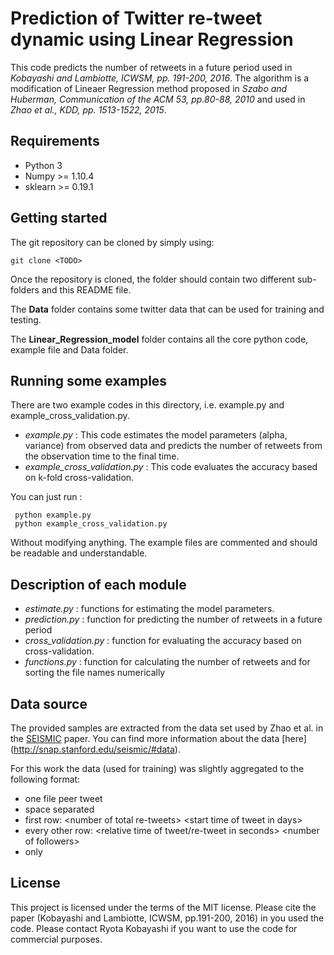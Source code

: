 
# Prediction of Twitter re-tweet dynamic using Linear Regression

This code predicts the number of retweets in a future period used in *Kobayashi and Lambiotte, ICWSM, pp. 191-200, 2016*. The algorithm is a modification of Lineaer Regression method proposed in *Szabo and Huberman, Communication of the ACM 53, pp.80-88, 2010* and used in *Zhao et al., KDD, pp. 1513-1522, 2015*.

## Requirements

 - Python 3
 - Numpy >= 1.10.4
 - sklearn >=  0.19.1

## Getting started

The git repository can be cloned by simply using:

    git clone <TODO>

Once the repository is cloned, the folder should contain two different
sub-folders and this README file.

The **Data** folder contains some twitter data that can be used for training and testing.

The **Linear_Regression_model** folder contains all the core python code, example file and Data folder.

## Running some examples

There are two example codes in this directory, i.e. example.py and example_cross_validation.py.

 - *example.py* : This code estimates the model parameters (alpha, variance) from observed data and predicts the number of retweets from the observation time to the final time.
 - *example_cross_validation.py* : This code evaluates the accuracy based on k-fold cross-validation.

You can just run :

     python example.py
     python example_cross_validation.py

Without modifying anything. The example files are commented and should be readable and understandable.

## Description of each module

- *estimate.py* :  functions for estimating the model parameters.
- *prediction.py* : function for predicting the number of retweets in a future period
- *cross_validation.py* : function for evaluating the accuracy based on cross-validation.
 - *functions.py* :  function for calculating the number of retweets and for sorting the file names numerically


## Data source

The provided samples are extracted from the data set used by Zhao et al. in the
[SEISMIC](http://snap.stanford.edu/seismic/seismic.pdf) paper.
You can find more information about the data [here]
(http://snap.stanford.edu/seismic/#data).

For this work the data (used for training) was slightly aggregated to the
following format:
- one file peer tweet
- space separated
- first row: \<number of total re-tweets\> \<start time of tweet in days\>
- every other row: \<relative time of tweet/re-tweet in seconds\> \<number of followers\>
- only

## License

This project is licensed under the terms of the MIT license.
Please cite the paper (Kobayashi and Lambiotte, ICWSM, pp.191-200, 2016) in you used the code.
Please contact Ryota Kobayashi if you want to use the code for commercial purposes.
